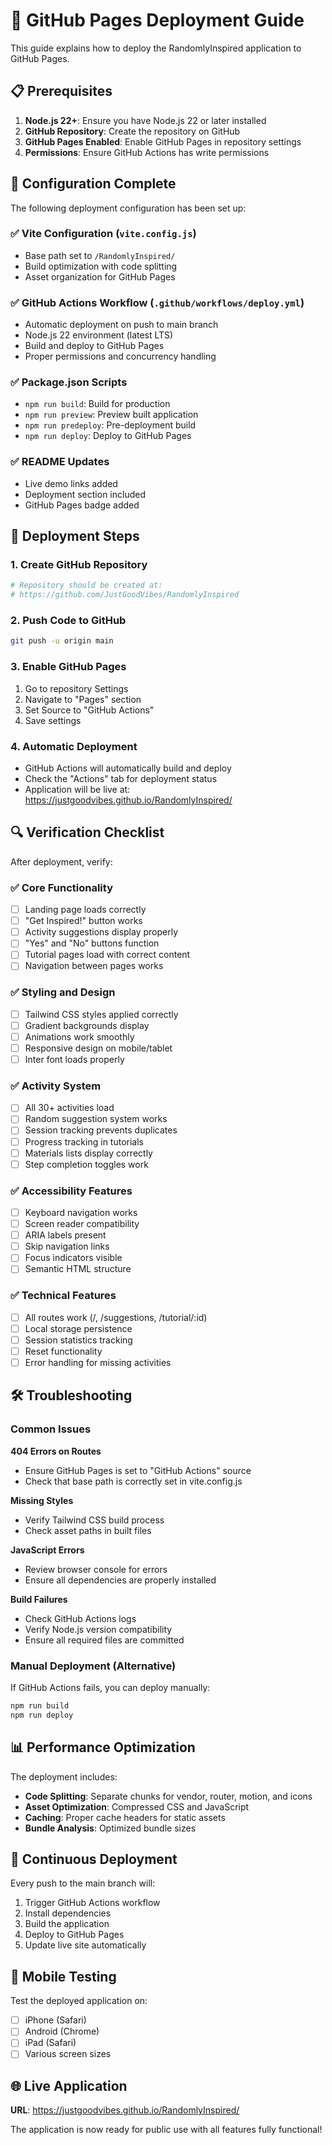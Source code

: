 # 🚀 GitHub Pages Deployment Guide

This guide explains how to deploy the RandomlyInspired application to GitHub Pages.

## 📋 Prerequisites

1. **Node.js 22+**: Ensure you have Node.js 22 or later installed
2. **GitHub Repository**: Create the repository on GitHub
3. **GitHub Pages Enabled**: Enable GitHub Pages in repository settings
4. **Permissions**: Ensure GitHub Actions has write permissions

## 🔧 Configuration Complete

The following deployment configuration has been set up:

### ✅ Vite Configuration (`vite.config.js`)
- Base path set to `/RandomlyInspired/`
- Build optimization with code splitting
- Asset organization for GitHub Pages

### ✅ GitHub Actions Workflow (`.github/workflows/deploy.yml`)
- Automatic deployment on push to main branch
- Node.js 22 environment (latest LTS)
- Build and deploy to GitHub Pages
- Proper permissions and concurrency handling

### ✅ Package.json Scripts
- `npm run build`: Build for production
- `npm run preview`: Preview built application
- `npm run predeploy`: Pre-deployment build
- `npm run deploy`: Deploy to GitHub Pages

### ✅ README Updates
- Live demo links added
- Deployment section included
- GitHub Pages badge added

## 🚀 Deployment Steps

### 1. Create GitHub Repository
```bash
# Repository should be created at:
# https://github.com/JustGoodVibes/RandomlyInspired
```

### 2. Push Code to GitHub
```bash
git push -u origin main
```

### 3. Enable GitHub Pages
1. Go to repository Settings
2. Navigate to "Pages" section
3. Set Source to "GitHub Actions"
4. Save settings

### 4. Automatic Deployment
- GitHub Actions will automatically build and deploy
- Check the "Actions" tab for deployment status
- Application will be live at: https://justgoodvibes.github.io/RandomlyInspired/

## 🔍 Verification Checklist

After deployment, verify:

### ✅ Core Functionality
- [ ] Landing page loads correctly
- [ ] "Get Inspired!" button works
- [ ] Activity suggestions display properly
- [ ] "Yes" and "No" buttons function
- [ ] Tutorial pages load with correct content
- [ ] Navigation between pages works

### ✅ Styling and Design
- [ ] Tailwind CSS styles applied correctly
- [ ] Gradient backgrounds display
- [ ] Animations work smoothly
- [ ] Responsive design on mobile/tablet
- [ ] Inter font loads properly

### ✅ Activity System
- [ ] All 30+ activities load
- [ ] Random suggestion system works
- [ ] Session tracking prevents duplicates
- [ ] Progress tracking in tutorials
- [ ] Materials lists display correctly
- [ ] Step completion toggles work

### ✅ Accessibility Features
- [ ] Keyboard navigation works
- [ ] Screen reader compatibility
- [ ] ARIA labels present
- [ ] Skip navigation links
- [ ] Focus indicators visible
- [ ] Semantic HTML structure

### ✅ Technical Features
- [ ] All routes work (/, /suggestions, /tutorial/:id)
- [ ] Local storage persistence
- [ ] Session statistics tracking
- [ ] Reset functionality
- [ ] Error handling for missing activities

## 🛠 Troubleshooting

### Common Issues

**404 Errors on Routes**
- Ensure GitHub Pages is set to "GitHub Actions" source
- Check that base path is correctly set in vite.config.js

**Missing Styles**
- Verify Tailwind CSS build process
- Check asset paths in built files

**JavaScript Errors**
- Review browser console for errors
- Ensure all dependencies are properly installed

**Build Failures**
- Check GitHub Actions logs
- Verify Node.js version compatibility
- Ensure all required files are committed

### Manual Deployment (Alternative)
If GitHub Actions fails, you can deploy manually:

```bash
npm run build
npm run deploy
```

## 📊 Performance Optimization

The deployment includes:
- **Code Splitting**: Separate chunks for vendor, router, motion, and icons
- **Asset Optimization**: Compressed CSS and JavaScript
- **Caching**: Proper cache headers for static assets
- **Bundle Analysis**: Optimized bundle sizes

## 🔄 Continuous Deployment

Every push to the main branch will:
1. Trigger GitHub Actions workflow
2. Install dependencies
3. Build the application
4. Deploy to GitHub Pages
5. Update live site automatically

## 📱 Mobile Testing

Test the deployed application on:
- [ ] iPhone (Safari)
- [ ] Android (Chrome)
- [ ] iPad (Safari)
- [ ] Various screen sizes

## 🌐 Live Application

**URL**: https://justgoodvibes.github.io/RandomlyInspired/

The application is now ready for public use with all features fully functional!
